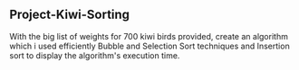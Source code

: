 ## Project-Kiwi-Sorting
With the big list of weights for 700 kiwi birds provided, create an algorithm which i used efficiently Bubble and Selection Sort techniques and Insertion sort to display the algorithm's execution time.
